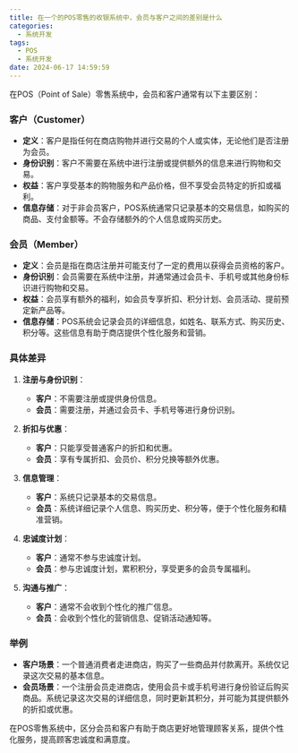 ```yaml
---
title: 在一个的POS零售的收银系统中，会员与客户之间的差别是什么
categories:
  - 系统开发
tags:
  - POS
  - 系统开发
date: 2024-06-17 14:59:59
---
```


在POS（Point of Sale）零售系统中，会员和客户通常有以下主要区别：

### 客户（Customer）
- **定义**：客户是指任何在商店购物并进行交易的个人或实体，无论他们是否注册为会员。
- **身份识别**：客户不需要在系统中进行注册或提供额外的信息来进行购物和交易。
- **权益**：客户享受基本的购物服务和产品价格，但不享受会员特定的折扣或福利。
- **信息存储**：对于非会员客户，POS系统通常只记录基本的交易信息，如购买的商品、支付金额等。不会存储额外的个人信息或购买历史。

### 会员（Member）
- **定义**：会员是指在商店注册并可能支付了一定的费用以获得会员资格的客户。
- **身份识别**：会员需要在系统中注册，并通常通过会员卡、手机号或其他身份标识进行购物和交易。
- **权益**：会员享有额外的福利，如会员专享折扣、积分计划、会员活动、提前预定新产品等。
- **信息存储**：POS系统会记录会员的详细信息，如姓名、联系方式、购买历史、积分等。这些信息有助于商店提供个性化服务和营销。

### 具体差异
1. **注册与身份识别**：
    - **客户**：不需要注册或提供身份信息。
    - **会员**：需要注册，并通过会员卡、手机号等进行身份识别。

2. **折扣与优惠**：
    - **客户**：只能享受普通客户的折扣和优惠。
    - **会员**：享有专属折扣、会员价、积分兑换等额外优惠。

3. **信息管理**：
    - **客户**：系统只记录基本的交易信息。
    - **会员**：系统详细记录个人信息、购买历史、积分等，便于个性化服务和精准营销。

4. **忠诚度计划**：
    - **客户**：通常不参与忠诚度计划。
    - **会员**：参与忠诚度计划，累积积分，享受更多的会员专属福利。

5. **沟通与推广**：
    - **客户**：通常不会收到个性化的推广信息。
    - **会员**：会收到个性化的营销信息、促销活动通知等。

### 举例
- **客户场景**：一个普通消费者走进商店，购买了一些商品并付款离开。系统仅记录这次交易的基本信息。
- **会员场景**：一个注册会员走进商店，使用会员卡或手机号进行身份验证后购买商品。系统记录这次交易的详细信息，同时更新其积分，并可能为其提供额外的折扣或优惠。

在POS零售系统中，区分会员和客户有助于商店更好地管理顾客关系，提供个性化服务，提高顾客忠诚度和满意度。